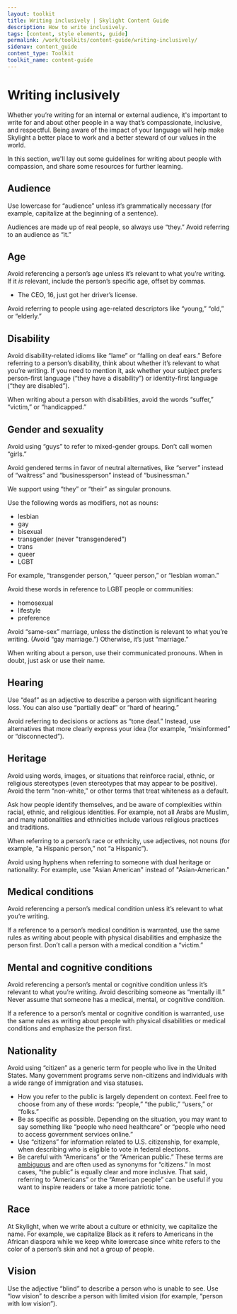 ```yaml
---
layout: toolkit
title: Writing inclusively | Skylight Content Guide
description: How to write inclusively.
tags: [content, style elements, guide]
permalink: /work/toolkits/content-guide/writing-inclusively/
sidenav: content_guide
content_type: Toolkit
toolkit_name: content-guide
---
```


# Writing inclusively

Whether you’re writing for an internal or external audience, it's important to write for and about other people in a way that’s compassionate, inclusive, and respectful. Being aware of the impact of your language will help make Skylight a better place to work and a better steward of our values in the world.

In this section, we'll lay out some guidelines for writing about people with compassion, and share some resources for further learning.


## Audience

Use lowercase for “audience” unless it’s grammatically necessary (for example, capitalize at the beginning of a sentence).

Audiences are made up of real people, so always use “they.” Avoid referring to an audience as “it.”


## Age

Avoid referencing a person’s age unless it’s relevant to what you’re writing. If it _is_ relevant, include the person’s specific age, offset by commas.

* The CEO, 16, just got her driver’s license.

Avoid referring to people using age-related descriptors like “young,” “old,” or “elderly.”


## Disability

Avoid disability-related idioms like “lame” or “falling on deaf ears.” Before referring to a person’s disability, think about whether it’s relevant to what you’re writing. If you need to mention it, ask whether your subject prefers person-first language (“they have a disability”) or identity-first language (“they are disabled”).

When writing about a person with disabilities, avoid the words “suffer,” “victim,” or “handicapped.”


## Gender and sexuality

Avoid using “guys” to refer to mixed-gender groups. Don’t call women “girls.”

Avoid gendered terms in favor of neutral alternatives, like “server” instead of “waitress” and “businessperson” instead of “businessman.”

We support using “they” or “their” as singular pronouns.

Use the following words as modifiers, not as nouns:

* lesbian
* gay
* bisexual
* transgender (never "transgendered")
* trans
* queer
* LGBT

For example, “transgender person,” “queer person,” or “lesbian woman.”

Avoid these words in reference to LGBT people or communities:

* homosexual
* lifestyle
* preference

Avoid “same-sex” marriage, unless the distinction is relevant to what you’re writing. (Avoid “gay marriage.”) Otherwise, it’s just “marriage.”

When writing about a person, use their communicated pronouns. When in doubt, just ask or use their name.


## Hearing

Use “deaf” as an adjective to describe a person with significant hearing loss. You can also use “partially deaf” or “hard of hearing.”

Avoid referring to decisions or actions as “tone deaf.” Instead, use alternatives that more clearly express your idea (for example, “misinformed” or “disconnected”).


## Heritage

Avoid using words, images, or situations that reinforce racial, ethnic, or religious stereotypes (even stereotypes that may appear to be positive). Avoid the term “non-white,” or other terms that treat whiteness as a default.

Ask how people identify themselves, and be aware of complexities within racial, ethnic, and religious identities. For example, not all Arabs are Muslim, and many nationalities and ethnicities include various religious practices and traditions.

When referring to a person’s race or ethnicity, use adjectives, not nouns (for example, “a Hispanic person,” not “a Hispanic”).

Avoid using hyphens when referring to someone with dual heritage or nationality. For example, use "Asian American" instead of "Asian-American."


## Medical conditions

Avoid referencing a person’s medical condition unless it’s relevant to what you’re writing.

If a reference to a person’s medical condition is warranted, use the same rules as writing about people with physical disabilities and emphasize the person first. Don’t call a person with a medical condition a “victim.”


## Mental and cognitive conditions

Avoid referencing a person’s mental or cognitive condition unless it’s relevant to what you’re writing. Avoid describing someone as “mentally ill.” Never assume that someone has a medical, mental, or cognitive condition.

If a reference to a person’s mental or cognitive condition is warranted, use the same rules as writing about people with physical disabilities or medical conditions and emphasize the person first.


## Nationality

Avoid using “citizen” as a generic term for people who live in the United States. Many government programs serve non-citizens and individuals with a wide range of immigration and visa statuses.

* How you refer to the public is largely dependent on context. Feel free to choose from any of these words: “people,” “the public,” “users,” or “folks.”
* Be as specific as possible. Depending on the situation, you may want to say something like “people who need healthcare” or “people who need to access government services online.”
* Use “citizens” for information related to U.S. citizenship, for example, when describing who is eligible to vote in federal elections.
* Be careful with “Americans” or the “American public.” These terms are  [ambiguous](https://en.wikipedia.org/wiki/Names_for_United_States_citizens) and are often used as synonyms for “citizens.” In most cases, “the public” is equally clear and more inclusive. That said, referring to “Americans” or the “American people” can be useful if you want to inspire readers or take a more patriotic tone.


## Race

At Skylight, when we write about a culture or ethnicity, we capitalize the name. For example, we capitalize Black as it refers to Americans in the African diaspora while we keep white lowercase since white refers to the color of a person’s skin and not a group of people.


## Vision

Use the adjective “blind” to describe a person who is unable to see. Use “low vision” to describe a person with limited vision (for example, “person with low vision”).
